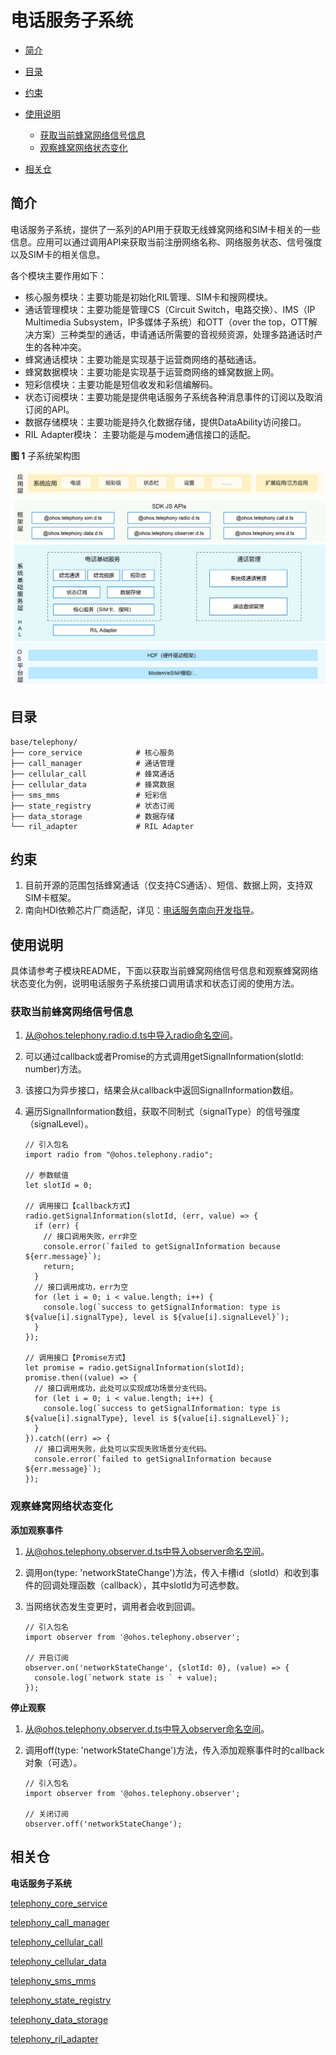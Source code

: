 # 电话服务子系统<a name="ZH-CN_TOPIC_0000001162422291"></a>

-   [简介](#section104mcpsimp)
-   [目录](#section119mcpsimp)
-   [约束](#section123mcpsimp)
-   [使用说明](#section128mcpsimp)
    -   [获取当前蜂窝网络信号信息](#section1458213210369)
    -   [观察蜂窝网络状态变化](#section750135512369)

-   [相关仓](#section152mcpsimp)

## 简介<a name="section104mcpsimp"></a>

电话服务子系统，提供了一系列的API用于获取无线蜂窝网络和SIM卡相关的一些信息。应用可以通过调用API来获取当前注册网络名称、网络服务状态、信号强度以及SIM卡的相关信息。

各个模块主要作用如下：

-   核心服务模块：主要功能是初始化RIL管理、SIM卡和搜网模块。
-   通话管理模块：主要功能是管理CS（Circuit Switch，电路交换）、IMS（IP Multimedia Subsystem，IP多媒体子系统）和OTT（over the top，OTT解决方案）三种类型的通话，申请通话所需要的音视频资源，处理多路通话时产生的各种冲突。
-   蜂窝通话模块：主要功能是实现基于运营商网络的基础通话。
-   蜂窝数据模块：主要功能是实现基于运营商网络的蜂窝数据上网。
-   短彩信模块：主要功能是短信收发和彩信编解码。
-   状态订阅模块：主要功能是提供电话服务子系统各种消息事件的订阅以及取消订阅的API。
-   数据存储模块：主要功能是持久化数据存储，提供DataAbility访问接口。
-   RIL Adapter模块： 主要功能是与modem通信接口的适配。

**图 1**   子系统架构图

![](figures/zh-cn_architecture-of-telephony-subsystem.png)

## 目录<a name="section119mcpsimp"></a>

```
base/telephony/
├── core_service            # 核心服务
├── call_manager            # 通话管理
├── cellular_call           # 蜂窝通话
├── cellular_data           # 蜂窝数据
├── sms_mms                 # 短彩信
├── state_registry          # 状态订阅
├── data_storage            # 数据存储
└── ril_adapter             # RIL Adapter
```

## 约束<a name="section123mcpsimp"></a>

1.  目前开源的范围包括蜂窝通话（仅支持CS通话）、短信、数据上网，支持双SIM卡框架。
2.  南向HDI依赖芯片厂商适配，详见：[电话服务南向开发指导](../../subsys-tel-overview.md)。

## 使用说明<a name="section128mcpsimp"></a>

具体请参考子模块README，下面以获取当前蜂窝网络信号信息和观察蜂窝网络状态变化为例，说明电话服务子系统接口调用请求和状态订阅的使用方法。

### 获取当前蜂窝网络信号信息<a name="section1458213210369"></a>

1.  从@ohos.telephony.radio.d.ts中导入radio命名空间。
2.  可以通过callback或者Promise的方式调用getSignalInformation\(slotId: number\)方法。
3.  该接口为异步接口，结果会从callback中返回SignalInformation数组。
4.  遍历SignalInformation数组，获取不同制式（signalType）的信号强度（signalLevel）。

    ```
    // 引入包名
    import radio from "@ohos.telephony.radio";
    
    // 参数赋值
    let slotId = 0;
    
    // 调用接口【callback方式】
    radio.getSignalInformation(slotId, (err, value) => {
      if (err) {
        // 接口调用失败，err非空
        console.error(`failed to getSignalInformation because ${err.message}`);
        return;
      }
      // 接口调用成功，err为空
      for (let i = 0; i < value.length; i++) {
        console.log(`success to getSignalInformation: type is ${value[i].signalType}, level is ${value[i].signalLevel}`);
      }
    });
    
    // 调用接口【Promise方式】
    let promise = radio.getSignalInformation(slotId);
    promise.then((value) => {
      // 接口调用成功，此处可以实现成功场景分支代码。
      for (let i = 0; i < value.length; i++) {
        console.log(`success to getSignalInformation: type is ${value[i].signalType}, level is ${value[i].signalLevel}`);
      }
    }).catch((err) => {
      // 接口调用失败，此处可以实现失败场景分支代码。
      console.error(`failed to getSignalInformation because ${err.message}`);
    });
    ```


### 观察蜂窝网络状态变化<a name="section750135512369"></a>

**添加观察事件**

1.  从@ohos.telephony.observer.d.ts中导入observer命名空间。
2.  调用on\(type: 'networkStateChange'\)方法，传入卡槽id（slotId）和收到事件的回调处理函数（callback），其中slotId为可选参数。
3.  当网络状态发生变更时，调用者会收到回调。

    ```
    // 引入包名
    import observer from '@ohos.telephony.observer';
    
    // 开启订阅
    observer.on('networkStateChange', {slotId: 0}, (value) => {
      console.log(`network state is ` + value);
    });
    ```


**停止观察**

1.  从@ohos.telephony.observer.d.ts中导入observer命名空间。
2.  调用off\(type: 'networkStateChange'\)方法，传入添加观察事件时的callback对象（可选）。

    ```
    // 引入包名
    import observer from '@ohos.telephony.observer';
    
    // 关闭订阅
    observer.off('networkStateChange');
    ```


## 相关仓<a name="section152mcpsimp"></a>

**电话服务子系统**

[telephony\_core\_service](https://gitee.com/openharmony/telephony_core_service/blob/master/README_zh.md)

[telephony\_call\_manager](https://gitee.com/openharmony/telephony_call_manager/blob/master/README_zh.md)

[telephony\_cellular\_call](https://gitee.com/openharmony/telephony_cellular_call/blob/master/README_zh.md)

[telephony\_cellular\_data](https://gitee.com/openharmony/telephony_cellular_data/blob/master/README_zh.md)

[telephony\_sms\_mms](https://gitee.com/openharmony/telephony_sms_mms/blob/master/README_zh.md)

[telephony\_state\_registry](https://gitee.com/openharmony/telephony_state_registry/blob/master/README_zh.md)

[telephony\_data\_storage](https://gitee.com/openharmony/telephony_data_storage/blob/master/README_zh.md)

[telephony\_ril\_adapter](https://gitee.com/openharmony/telephony_ril_adapter/blob/master/README_zh.md)